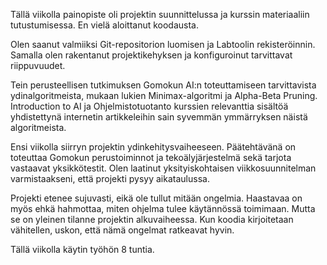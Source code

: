 Tällä viikolla painopiste oli projektin suunnittelussa ja kurssin materiaaliin tutustumisessa. En vielä aloittanut koodausta.

Olen saanut valmiiksi Git-repositorion luomisen ja Labtoolin rekisteröinnin. Samalla olen rakentanut projektikehyksen ja konfiguroinut tarvittavat riippuvuudet.

Tein perusteellisen tutkimuksen Gomokun AI:n toteuttamiseen tarvittavista ydinalgoritmeista, mukaan lukien Minimax-algoritmi ja Alpha-Beta Pruning. Introduction to AI ja Ohjelmistotuotanto kurssien relevanttia sisältöä yhdistettynä internetin artikkeleihin sain syvemmän ymmärryksen näistä algoritmeista.

Ensi viikolla siirryn projektin ydinkehitysvaiheeseen. Päätehtävänä on toteuttaa Gomokun perustoiminnot ja tekoälyjärjestelmä sekä tarjota vastaavat yksikkötestit. Olen laatinut yksityiskohtaisen viikkosuunnitelman varmistaakseni, että projekti pysyy aikataulussa.

Projekti etenee sujuvasti, eikä ole tullut mitään ongelmia. Haastavaa on myös ehkä hahmottaa, miten ohjelma tulee käytännössä toimimaan. Mutta se on yleinen tilanne projektin alkuvaiheessa. Kun koodia kirjoitetaan vähitellen, uskon, että nämä ongelmat ratkeavat hyvin.

Tällä viikolla käytin työhön 8 tuntia.